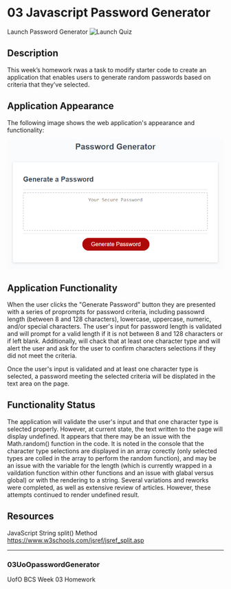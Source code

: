 # 03 Javascript Password Generator

Launch Password Generator ![Launch Quiz](https://pdxbellasaurus.github.io/03UoOpasswordGenerator/)

## Description
This week’s homework rwas a task to modify starter code to create an application that enables users to generate random passwords based on criteria that they’ve selected. 

## Application Appearance
The following image shows the web application's appearance and functionality:

![The Password Generator application displays a red button to "Generate Password".](./Assets/03-javascript-homework-demo.png)

## Application Functionality
When the user clicks the "Generate Password" button they are presented with a series of proprompts for password criteria, including passowrd length (between 8 and 128 characters), lowercase, uppercase, numeric, and/or special characters. The user's input for password length is validated and will prompt for a valid length if it is not between 8 and 128 characters or if left blank. Additionally, will chack that at least one character type and will alert the user and ask for the user to confirm characters selections if they did not meet the criteria. 

Once the user's input  is validated and at least one character type is selected, a password meeting the selected criteria will be displated in the text area on the page.

## Functionality Status
The application will validate the user's input and that one character type is selected properly. However, at current state, the text written to the page will display undefined. It appears that there may be an issue with the Math.random() function in the code. It is noted in the console that the character type selections are displayed in an array corectly (only selected types are colled in the array to perform the random function), and may be an issue with the variable for the length (which is currently wrapped in a vaildation function within other functions and an issue with glabal versus global) or with the rendering to a string. Several variations and reworks were completed, as well as extensive review of articles. However, these attempts continued to render undefined result. 

## Resources
JavaScript String split() Method
https://www.w3schools.com/jsref/jsref_split.asp


------------------------
### 03UoOpasswordGenerator
UofO BCS Week 03 Homework
